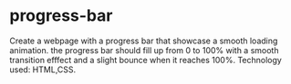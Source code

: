 # progress-bar
Create a webpage with a progress bar that showcase a smooth loading animation. 
the progress bar should fill up from 0 to 100% with a smooth transition efffect and a slight bounce when it reaches 100%.
Technology used: HTML,CSS.

